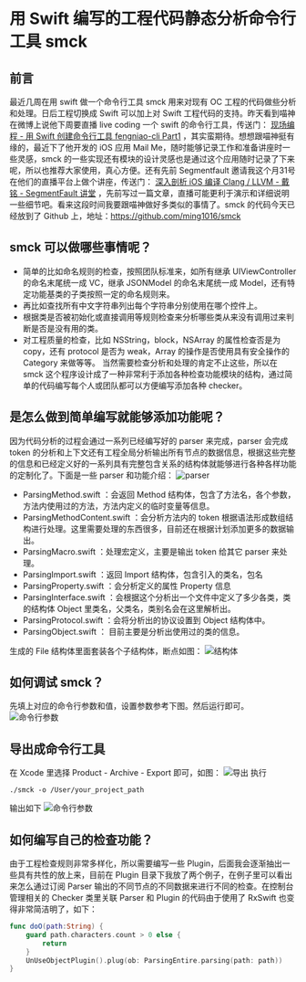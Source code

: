 # 用 Swift 编写的工程代码静态分析命令行工具 smck
## 前言
最近几周在用 swift 做一个命令行工具 smck 用来对现有 OC 工程的代码做些分析和处理。日后工程切换成 Swift 可以加上对 Swift 工程代码的支持。昨天看到喵神在微博上说他下周要直播 live coding 一个 swift 的命令行工具，传送门： [现场编程 - 用 Swift 创建命令行工具 fengniao-cli Part1](http://m.quzhiboapp.com/?liveId=391&fromUserId=12049#!/intro/391) ，其实蛮期待。想想跟喵神挺有缘的，最近下了他开发的 iOS 应用 Mail Me，随时能够记录工作和准备讲座时一些灵感，smck 的一些实现还有模块的设计灵感也是通过这个应用随时记录了下来呢，所以也推荐大家使用，真心方便。还有先前 Segmentfault 邀请我这个月31号在他们的直播平台上做个讲座，传送门： [深入剖析 iOS 编译 Clang / LLVM - 戴铭 - SegmentFault 讲堂](https://segmentfault.com/l/1500000008514518) ，先前写过一篇文章，直播可能更利于演示和详细说明一些细节吧。看来这段时间我要跟喵神做好多类似的事情了。smck 的代码今天已经放到了 Github 上，地址：https://github.com/ming1016/smck

## smck 可以做哪些事情呢？
* 简单的比如命名规则的检查，按照团队标准来，如所有继承 UIViewController 的命名末尾统一成 VC，继承 JSONModel 的命名末尾统一成 Model，还有特定功能基类的子类按照一定的命名规则来。
* 再比如查找所有中文字符串列出每个字符串分别使用在哪个控件上。
* 根据类是否被初始化或直接调用等规则检查来分析哪些类从来没有调用过来判断是否是没有用的类。
* 对工程质量的检查，比如 NSString，block，NSArray 的属性检查否是为 copy，还有 protocol 是否为 weak，Array 的操作是否使用具有安全操作的 Category 来做等等。
当然需要检查分析和处理的肯定不止这些，所以在 smck 这个程序设计成了一种非常利于添加各种检查功能模块的结构，通过简单的代码编写每个人或团队都可以方便编写添加各种 checker。

## 是怎么做到简单编写就能够添加功能呢？
因为代码分析的过程会通过一系列已经编写好的 parser 来完成，parser 会完成 token 的分析和上下文还有工程全局分析输出所有节点的数据信息，根据这些完整的信息和已经定义好的一系列具有完整包含关系的结构体就能够进行各种各样功能的定制化了。下面是一些 parser 和功能介绍：
![parser](https://github.com/ming1016/smck/blob/master/README/5.png?raw=true)
* ParsingMethod.swift ：会返回 Method 结构体，包含了方法名，各个参数，方法内使用过的方法，方法内定义的临时变量等信息。
* ParsingMethodContent.swift ：会分析方法内的 token 根据语法形成数组结构进行处理。这里需要处理的东西很多，目前还在根据计划添加更多的数据输出。
* ParsingMacro.swift ：处理宏定义，主要是输出 token 给其它 parser 来处理。
* ParsingImport.swift ：返回 Import 结构体，包含引入的类名，包名
* ParsingProperty.swift ：会分析定义的属性 Property 信息
* ParsingInterface.swift ：会根据这个分析出一个文件中定义了多少各类，类的结构体 Object 里类名，父类名，类别名会在这里解析出。
* ParsingProtocol.swift ：会将分析出的协议设置到 Object 结构体中。
* ParsingObject.swift ： 目前主要是分析出使用过的类的信息。

生成的 File 结构体里面套装各个子结构体，断点如图：
![结构体](https://github.com/ming1016/smck/blob/master/README/6.png?raw=true)
## 如何调试 smck？
先填上对应的命令行参数和值，设置参数参考下图。然后运行即可。
![命令行参数](https://github.com/ming1016/smck/blob/master/README/2.png?raw=true)
## 导出成命令行工具
在 Xcode 里选择 Product - Archive - Export 即可，如图：
![导出](https://github.com/ming1016/smck/blob/master/README/3.png?raw=true)
执行
```
./smck -o /User/your_project_path
```
输出如下
![命令行参数](https://github.com/ming1016/smck/blob/master/README/2.png?raw=true)
## 如何编写自己的检查功能？
由于工程检查规则非常多样化，所以需要编写一些 Plugin，后面我会逐渐抽出一些具有共性的放上来，目前在 Plugin 目录下我放了两个例子，在例子里可以看出来怎么通过订阅 Parser 输出的不同节点的不同数据来进行不同的检查。在控制台管理相关的 Checker 类里关联 Parser 和 Plugin 的代码由于使用了 RxSwift 也变得非常简洁明了，如下：
```swift
func doO(path:String) {
    guard path.characters.count > 0 else {
        return
    }
    UnUseObjectPlugin().plug(ob: ParsingEntire.parsing(path: path))
}
```



